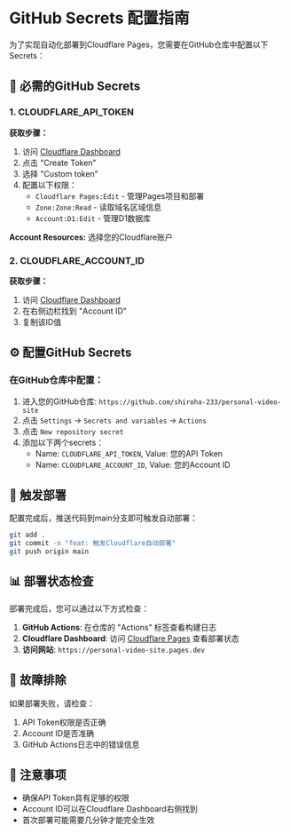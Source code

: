 # GitHub Secrets 配置指南

为了实现自动化部署到Cloudflare Pages，您需要在GitHub仓库中配置以下Secrets：

## 🔑 必需的GitHub Secrets

### 1. CLOUDFLARE_API_TOKEN
**获取步骤：**
1. 访问 [Cloudflare Dashboard](https://dash.cloudflare.com/profile/api-tokens)
2. 点击 "Create Token"
3. 选择 "Custom token"
4. 配置以下权限：
   - `Cloudflare Pages:Edit` - 管理Pages项目和部署
   - `Zone:Zone:Read` - 读取域名区域信息
   - `Account:D1:Edit` - 管理D1数据库

**Account Resources:** 选择您的Cloudflare账户

### 2. CLOUDFLARE_ACCOUNT_ID
**获取步骤：**
1. 访问 [Cloudflare Dashboard](https://dash.cloudflare.com/)
2. 在右侧边栏找到 "Account ID"
3. 复制该ID值

## ⚙️ 配置GitHub Secrets

### 在GitHub仓库中配置：
1. 进入您的GitHub仓库: `https://github.com/shiroha-233/personal-video-site`
2. 点击 `Settings` -> `Secrets and variables` -> `Actions`
3. 点击 `New repository secret`
4. 添加以下两个secrets：
   - Name: `CLOUDFLARE_API_TOKEN`, Value: 您的API Token
   - Name: `CLOUDFLARE_ACCOUNT_ID`, Value: 您的Account ID

## 🚀 触发部署

配置完成后，推送代码到main分支即可触发自动部署：

```bash
git add .
git commit -m "feat: 触发Cloudflare自动部署"
git push origin main
```

## 📊 部署状态检查

部署完成后，您可以通过以下方式检查：

1. **GitHub Actions**: 在仓库的 "Actions" 标签查看构建日志
2. **Cloudflare Dashboard**: 访问 [Cloudflare Pages](https://dash.cloudflare.com/pages) 查看部署状态
3. **访问网站**: `https://personal-video-site.pages.dev`

## 🔧 故障排除

如果部署失败，请检查：
1. API Token权限是否正确
2. Account ID是否准确
3. GitHub Actions日志中的错误信息

## 📝 注意事项

- 确保API Token具有足够的权限
- Account ID可以在Cloudflare Dashboard右侧找到
- 首次部署可能需要几分钟才能完全生效